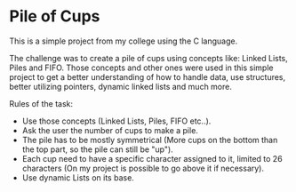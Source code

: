 # Pile of Cups
This is a simple project from my college using the C language.

The challenge was to create a pile of cups using concepts like: Linked Lists, Piles and FIFO. Those concepts and other ones were used in this simple project to get a better understanding of how to handle data, use structures, better utilizing pointers, dynamic linked lists and much more.

Rules of the task:
- Use those concepts (Linked Lists, Piles, FIFO etc..).
- Ask the user the number of cups to make a pile.
- The pile has to be mostly symmetrical (More cups on the bottom than the top part, so the pile can still be "up").
- Each cup need to have a specific character assigned to it, limited to 26 characters (On my project is possible to go above it if necessary).
- Use dynamic Lists on its base.
